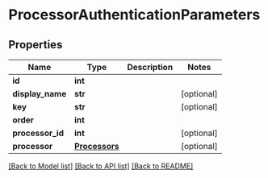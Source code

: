 # ProcessorAuthenticationParameters

## Properties
Name | Type | Description | Notes
------------ | ------------- | ------------- | -------------
**id** | **int** |  | 
**display_name** | **str** |  | [optional] 
**key** | **str** |  | [optional] 
**order** | **int** |  | 
**processor_id** | **int** |  | [optional] 
**processor** | [**Processors**](Processors.md) |  | [optional] 

[[Back to Model list]](../README.md#documentation-for-models) [[Back to API list]](../README.md#documentation-for-api-endpoints) [[Back to README]](../README.md)


